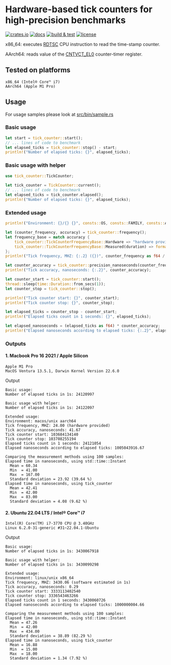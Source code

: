 # Hardware-based tick counters for high-precision benchmarks

[![crates.io](https://img.shields.io/crates/v/tick_counter)](https://crates.io/crates/tick_counter)
[![docs](https://img.shields.io/docsrs/tick_counter)](https://docs.rs/tick_counter/latest/tick_counter/)
[![build & test](https://github.com/sheroz/tick_counter/actions/workflows/ci.yml/badge.svg)](https://github.com/sheroz/tick_counter/actions/workflows/ci.yml)
[![license](https://img.shields.io/github/license/sheroz/tick_counter)](https://github.com/sheroz/tick_counter/blob/main/LICENSE.txt)

x86_64: executes [RDTSC](https://www.intel.com/content/dam/www/public/us/en/documents/white-papers/ia-32-ia-64-benchmark-code-execution-paper.pdf) CPU instruction to read the time-stamp counter.

AArch64: reads value of the [CNTVCT_EL0](https://developer.arm.com/documentation/ddi0595/2021-12/AArch64-Registers/CNTVCT-EL0--Counter-timer-Virtual-Count-register) counter-timer register.

## Tested on platforms

```text
x86_64 (Intel® Core™ i7)
AArch64 (Apple M1 Pro)
```

## Usage

For usage samples please look at [src/bin/sample.rs](src/bin/sample.rs)

### Basic usage

```rust
let start = tick_counter::start();
// ... lines of code to benchmark
let elapsed_ticks = tick_counter::stop() - start;
println!("Number of elapsed ticks: {}", elapsed_ticks);
```

### Basic usage with helper

```rust
use tick_counter::TickCounter;
 
let tick_counter = TickCounter::current();
// ... lines of code to benchmark
let elapsed_ticks = tick_counter.elapsed();
println!("Number of elapsed ticks: {}", elapsed_ticks);
```

### Extended usage

```rust
println!("Environment: {}/{} {}", consts::OS, consts::FAMILY, consts::ARCH);

let (counter_frequency, accuracy) = tick_counter::frequency();
let frequency_base = match accuracy {
    tick_counter::TickCounterFrequencyBase::Hardware => "hardware provided".to_string(),
    tick_counter::TickCounterFrequencyBase::Measured(duration) => format!("software estimated in {:?}", duration)
};
println!("Tick frequency, MHZ: {:.2} ({})", counter_frequency as f64 / 1e6_f64, frequency_base);

let counter_accuracy = tick_counter::precision_nanoseconds(counter_frequency);
println!("Tick accuracy, nanoseconds: {:.2}", counter_accuracy);

let counter_start = tick_counter::start();
thread::sleep(time::Duration::from_secs(1));
let counter_stop = tick_counter::stop();

println!("Tick counter start: {}", counter_start);
println!("Tick counter stop: {}", counter_stop);

let elapsed_ticks = counter_stop - counter_start;
println!("Elapsed ticks count in 1 seconds: {}", elapsed_ticks);

let elapsed_nanoseconds = (elapsed_ticks as f64) * counter_accuracy;
println!("Elapsed nanoseconds according to elapsed ticks: {:.2}", elapsed_nanoseconds);
```

### Outputs

#### 1. Macbook Pro 16 2021 / Apple Silicon

```text
Apple M1 Pro
MacOS Ventura 13.5.1, Darwin Kernel Version 22.6.0
```

Output

```text
Basic usage:
Number of elapsed ticks in 1s: 24120997

Basic usage with helper:
Number of elapsed ticks in 1s: 24122097

Extended usage:
Environment: macos/unix aarch64
Tick frequency, MHZ: 24.00 (hardware provided)
Tick accuracy, nanoseconds: 41.67
Tick counter start: 103684134140
Tick counter stop: 103708255194
Elapsed ticks count in 1 seconds: 24121054
Elapsed nanoseconds according to elapsed ticks: 1005043916.67

Comparing the measurement methods using 100 samples:
Elapsed time in nanoseconds, using std::time::Instant
  Mean = 60.34
  Min  = 41.00
  Max  = 167.00
  Standard deviation = 23.92 (39.64 %)
Elapsed time in nanoseconds, using tick_counter
  Mean = 42.41
  Min  = 42.00
  Max  = 83.00
  Standard deviation = 4.08 (9.62 %)
```

#### 2. Ubuntu 22.04 LTS / Intel® Core™ i7

```text
Intel(R) Core(TM) i7-3770 CPU @ 3.40GHz
Linux 6.2.0-31-generic #31~22.04.1-Ubuntu
```

Output

```text
Basic usage:
Number of elapsed ticks in 1s: 3430067918

Basic usage with helper:
Number of elapsed ticks in 1s: 3430099298

Extended usage:
Environment: linux/unix x86_64
Tick frequency, MHZ: 3430.06 (software estimated in 1s)
Tick accuracy, nanoseconds: 0.29
Tick counter start: 3333113402540
Tick counter stop: 3336543463266
Elapsed ticks count in 1 seconds: 3430060726
Elapsed nanoseconds according to elapsed ticks: 1000000004.66

Comparing the measurement methods using 100 samples:
Elapsed time in nanoseconds, using std::time::Instant
  Mean = 47.26
  Min  = 42.00
  Max  = 434.00
  Standard deviation = 38.89 (82.29 %)
Elapsed time in nanoseconds, using tick_counter
  Mean = 16.88
  Min  = 15.00
  Max  = 18.00
  Standard deviation = 1.34 (7.92 %)
```
